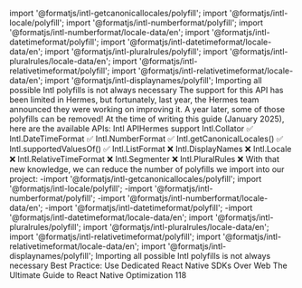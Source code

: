 import '@formatjs/intl-getcanonicallocales/polyfill';
import '@formatjs/intl-locale/polyfill';
import '@formatjs/intl-numberformat/polyfill';
import '@formatjs/intl-numberformat/locale-data/en';
import '@formatjs/intl-datetimeformat/polyfill';
import '@formatjs/intl-datetimeformat/locale-data/en';
import '@formatjs/intl-pluralrules/polyfill';
import '@formatjs/intl-pluralrules/locale-data/en';
import '@formatjs/intl-relativetimeformat/polyfill';
import '@formatjs/intl-relativetimeformat/locale-data/en';
import '@formatjs/intl-displaynames/polyfill';
Importing all possible Intl polyfills is not always necessary
The support for this API has been limited in Hermes, but fortunately, last year, the Hermes 
team announced they were working on improving it. A year later, some of those polyfills can 
be removed! At the time of writing this guide (January 2025), here are the available APIs:
Intl APIHermes support
Intl.Collator 
✅
Intl.DateTimeFormat
✅
Intl.NumberFormat
✅
Intl.getCanonicalLocales()
✅
Intl.supportedValuesOf()
✅
Intl.ListFormat
❌
Intl.DisplayNames
❌
Intl.Locale
❌
Intl.RelativeTimeFormat
❌
Intl.Segmenter
❌
Intl.PluralRules
❌
With that new knowledge, we can reduce the number of polyfills we import into our project:
-import '@formatjs/intl-getcanonicallocales/polyfill';
 import '@formatjs/intl-locale/polyfill';
-import '@formatjs/intl-numberformat/polyfill';
-import '@formatjs/intl-numberformat/locale-data/en';
-import '@formatjs/intl-datetimeformat/polyfill';
-import '@formatjs/intl-datetimeformat/locale-data/en';
 import '@formatjs/intl-pluralrules/polyfill';
 import '@formatjs/intl-pluralrules/locale-data/en';
 import '@formatjs/intl-relativetimeformat/polyfill';
 import '@formatjs/intl-relativetimeformat/locale-data/en';
 import '@formatjs/intl-displaynames/polyfill';
Importing all possible Intl polyfills is not always necessary
Best Practice: Use Dedicated React Native SDKs Over Web
The Ultimate Guide to React Native Optimization
118